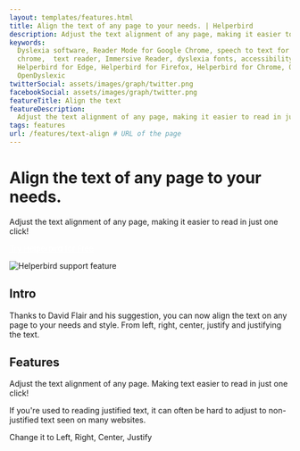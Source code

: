 ```yaml
---
layout: templates/features.html
title: Align the text of any page to your needs. | Helperbird
description: Adjust the text alignment of any page, making it easier to read in just one click!
keywords:
  Dyslexia software, Reader Mode for Google Chrome, speech to text for chrome, Text to speech for
  chrome,  text reader, Immersive Reader, dyslexia fonts, accessibility software, dyslexia software,
  Helperbird for Edge, Helperbird for Firefox, Helperbird for Chrome, Opendyslexic for Chrome,
  OpenDyslexic
twitterSocial: assets/images/graph/twitter.png
facebookSocial: assets/images/graph/twitter.png
featureTitle: Align the text
featureDescription:
  Adjust the text alignment of any page, making it easier to read in just one click!
tags: features
url: /features/text-align # URL of the page
---
```


# Align the text of any page to your needs.

Adjust the text alignment of any page, making it easier to read in just one click!

<a 
  class="px-8 py-3 border  text-base font-medium rounded-md text-white bg-indigo-600 hover:bg-indigo-700 " style="color: white;" 
  href="/pricing"> Try Helperbird for Free </a>

![Helperbird support feature](https://www.helperbird.com/assets/images/new/styles/styles.png)

## Intro

Thanks to David Flair and his suggestion, you can now align the text on any page to your needs and
style. From left, right, center, justify and justifying the text.

## Features

Adjust the text alignment of any page. Making text easier to read in just one click!

If you're used to reading justified text, it can often be hard to adjust to non-justified text seen
on many websites.

Change it to Left, Right, Center, Justify
